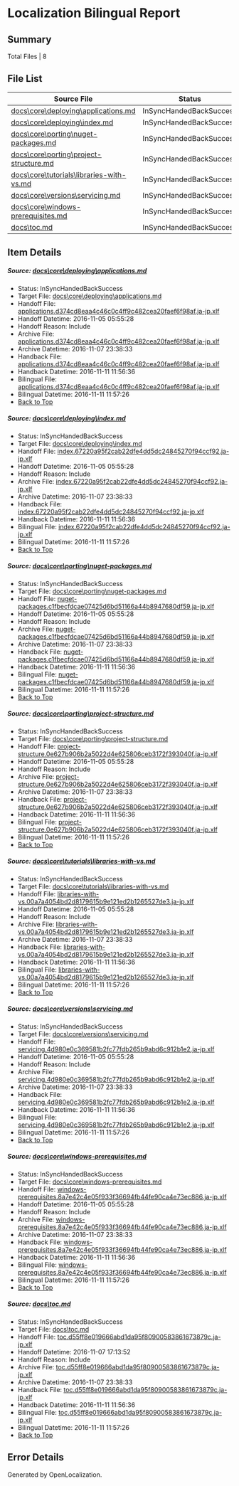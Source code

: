 # <a name='report-top'></a> Localization Bilingual Report

## Summary
 Total Files | 8

## File List
 Source File | Status | Details 
 ----------- | ------ | ------- 
 [docs\core\deploying\applications.md](https://github.com/dotnet/docs/blob/15c55a87beb64f265a164db918c7721c7690fadf/docs/core/deploying/applications.md) | InSyncHandedBackSuccess | [Details](#df8a31244a4cf1e86df58132402a329320900dbd23)
 [docs\core\deploying\index.md](https://github.com/dotnet/docs/blob/663f4102b82512e64ab39d8046c7298a7cf37de7/docs/core/deploying/index.md) | InSyncHandedBackSuccess | [Details](#96eb2cc7ca948b3e372fa1363b1741624d791d2725)
 [docs\core\porting\nuget-packages.md](https://github.com/dotnet/docs/blob/15c55a87beb64f265a164db918c7721c7690fadf/docs/core/porting/nuget-packages.md) | InSyncHandedBackSuccess | [Details](#1f04a48afdd029670819ed5f85fb95c711e0d8a946)
 [docs\core\porting\project-structure.md](https://github.com/dotnet/docs/blob/15c55a87beb64f265a164db918c7721c7690fadf/docs/core/porting/project-structure.md) | InSyncHandedBackSuccess | [Details](#ca63b25bb5f5e98167aaa8b74a7204fcd77b352347)
 [docs\core\tutorials\libraries-with-vs.md](https://github.com/dotnet/docs/blob/15c55a87beb64f265a164db918c7721c7690fadf/docs/core/tutorials/libraries-with-vs.md) | InSyncHandedBackSuccess | [Details](#dfb2fa67b59d3da7ce8afc6dd1065d65bfb0e4d675)
 [docs\core\versions\servicing.md](https://github.com/dotnet/docs/blob/15c55a87beb64f265a164db918c7721c7690fadf/docs/core/versions/servicing.md) | InSyncHandedBackSuccess | [Details](#713bd9a7ead18d6ccf298ad781b0d95c508fb9b086)
 [docs\core\windows-prerequisites.md](https://github.com/dotnet/docs/blob/130b94a745b0e3222e205d8af26194239130ec9c/docs/core/windows-prerequisites.md) | InSyncHandedBackSuccess | [Details](#04018ec65272745ef98a2a96eb30009bcf44cb2e87)
 [docs\toc.md](https://github.com/dotnet/docs/blob/0eb316d3d9b6849f5972a5a5dd4a1463a86fe14b/docs/toc.md) | InSyncHandedBackSuccess | [Details](#74560229e3c2cf9efe552eeb592d2f714b65722b468)

## Item Details
##### <a name='df8a31244a4cf1e86df58132402a329320900dbd23'></a> Source: [docs\core\deploying\applications.md](https://github.com/dotnet/docs/blob/15c55a87beb64f265a164db918c7721c7690fadf/docs/core/deploying/applications.md)
* Status: InSyncHandedBackSuccess
* Target File: [docs\core\deploying\applications.md](https://github.com/dotnet/docs.ja-jp/blob/714ef1533832e32f20289d7d5d77a20cedad6f09/docs/core/deploying/applications.md)
* Handoff File: [applications.d374cd8eaa4c46c0c4ff9c482cea20faef6f98af.ja-jp.xlf](https://github.com/dotnet/docs.handoff/blob/6feb2e62dfa8f7292c4fb9984f0e8def6262c3ae/ol-handoff/dotnet/docs.ja-jp/master/ht-p1/applications.d374cd8eaa4c46c0c4ff9c482cea20faef6f98af.ja-jp.xlf)
* Handoff Datetime: 2016-11-05 05:55:28
* Handoff Reason: Include
* Archive File: [applications.d374cd8eaa4c46c0c4ff9c482cea20faef6f98af.ja-jp.xlf](https://github.com/dotnet/docs.handoff/blob/3341537406c1000a32a700475b063b2d6dc460bf/ol-archive/dotnet/docs.ja-jp/master/ht-p1/applications.d374cd8eaa4c46c0c4ff9c482cea20faef6f98af.ja-jp.xlf)
* Archive Datetime: 2016-11-07 23:38:33
* Handback File: [applications.d374cd8eaa4c46c0c4ff9c482cea20faef6f98af.ja-jp.xlf](https://github.com/dotnet/docs.handback/blob/0cecc870eb55125c3d0f6639652fb8590ea32ef6/ol-handback/dotnet/docs.ja-jp/master/ht-p1/applications.d374cd8eaa4c46c0c4ff9c482cea20faef6f98af.ja-jp.xlf)
* Handback Datetime: 2016-11-11 11:56:36
* Bilingual File: [applications.d374cd8eaa4c46c0c4ff9c482cea20faef6f98af.ja-jp.xlf](https://github.com/dotnet/docs.handback/blob/0cecc870eb55125c3d0f6639652fb8590ea32ef6/ol-handback/dotnet/docs.ja-jp/master/ht-p1/applications.d374cd8eaa4c46c0c4ff9c482cea20faef6f98af.ja-jp.xlf)
* Bilingual Datetime: 2016-11-11 11:57:26
* [Back to Top](#report-top)

##### <a name='96eb2cc7ca948b3e372fa1363b1741624d791d2725'></a> Source: [docs\core\deploying\index.md](https://github.com/dotnet/docs/blob/663f4102b82512e64ab39d8046c7298a7cf37de7/docs/core/deploying/index.md)
* Status: InSyncHandedBackSuccess
* Target File: [docs\core\deploying\index.md](https://github.com/dotnet/docs.ja-jp/blob/714ef1533832e32f20289d7d5d77a20cedad6f09/docs/core/deploying/index.md)
* Handoff File: [index.67220a95f2cab22dfe4dd5dc24845270f94ccf92.ja-jp.xlf](https://github.com/dotnet/docs.handoff/blob/6feb2e62dfa8f7292c4fb9984f0e8def6262c3ae/ol-handoff/dotnet/docs.ja-jp/master/ht-p1/index.67220a95f2cab22dfe4dd5dc24845270f94ccf92.ja-jp.xlf)
* Handoff Datetime: 2016-11-05 05:55:28
* Handoff Reason: Include
* Archive File: [index.67220a95f2cab22dfe4dd5dc24845270f94ccf92.ja-jp.xlf](https://github.com/dotnet/docs.handoff/blob/3341537406c1000a32a700475b063b2d6dc460bf/ol-archive/dotnet/docs.ja-jp/master/ht-p1/index.67220a95f2cab22dfe4dd5dc24845270f94ccf92.ja-jp.xlf)
* Archive Datetime: 2016-11-07 23:38:33
* Handback File: [index.67220a95f2cab22dfe4dd5dc24845270f94ccf92.ja-jp.xlf](https://github.com/dotnet/docs.handback/blob/0cecc870eb55125c3d0f6639652fb8590ea32ef6/ol-handback/dotnet/docs.ja-jp/master/ht-p1/index.67220a95f2cab22dfe4dd5dc24845270f94ccf92.ja-jp.xlf)
* Handback Datetime: 2016-11-11 11:56:36
* Bilingual File: [index.67220a95f2cab22dfe4dd5dc24845270f94ccf92.ja-jp.xlf](https://github.com/dotnet/docs.handback/blob/0cecc870eb55125c3d0f6639652fb8590ea32ef6/ol-handback/dotnet/docs.ja-jp/master/ht-p1/index.67220a95f2cab22dfe4dd5dc24845270f94ccf92.ja-jp.xlf)
* Bilingual Datetime: 2016-11-11 11:57:26
* [Back to Top](#report-top)

##### <a name='1f04a48afdd029670819ed5f85fb95c711e0d8a946'></a> Source: [docs\core\porting\nuget-packages.md](https://github.com/dotnet/docs/blob/15c55a87beb64f265a164db918c7721c7690fadf/docs/core/porting/nuget-packages.md)
* Status: InSyncHandedBackSuccess
* Target File: [docs\core\porting\nuget-packages.md](https://github.com/dotnet/docs.ja-jp/blob/714ef1533832e32f20289d7d5d77a20cedad6f09/docs/core/porting/nuget-packages.md)
* Handoff File: [nuget-packages.c1fbecfdcae07425d6bd51166a44b8947680df59.ja-jp.xlf](https://github.com/dotnet/docs.handoff/blob/6feb2e62dfa8f7292c4fb9984f0e8def6262c3ae/ol-handoff/dotnet/docs.ja-jp/master/ht-p1/nuget-packages.c1fbecfdcae07425d6bd51166a44b8947680df59.ja-jp.xlf)
* Handoff Datetime: 2016-11-05 05:55:28
* Handoff Reason: Include
* Archive File: [nuget-packages.c1fbecfdcae07425d6bd51166a44b8947680df59.ja-jp.xlf](https://github.com/dotnet/docs.handoff/blob/3341537406c1000a32a700475b063b2d6dc460bf/ol-archive/dotnet/docs.ja-jp/master/ht-p1/nuget-packages.c1fbecfdcae07425d6bd51166a44b8947680df59.ja-jp.xlf)
* Archive Datetime: 2016-11-07 23:38:33
* Handback File: [nuget-packages.c1fbecfdcae07425d6bd51166a44b8947680df59.ja-jp.xlf](https://github.com/dotnet/docs.handback/blob/0cecc870eb55125c3d0f6639652fb8590ea32ef6/ol-handback/dotnet/docs.ja-jp/master/ht-p1/nuget-packages.c1fbecfdcae07425d6bd51166a44b8947680df59.ja-jp.xlf)
* Handback Datetime: 2016-11-11 11:56:36
* Bilingual File: [nuget-packages.c1fbecfdcae07425d6bd51166a44b8947680df59.ja-jp.xlf](https://github.com/dotnet/docs.handback/blob/0cecc870eb55125c3d0f6639652fb8590ea32ef6/ol-handback/dotnet/docs.ja-jp/master/ht-p1/nuget-packages.c1fbecfdcae07425d6bd51166a44b8947680df59.ja-jp.xlf)
* Bilingual Datetime: 2016-11-11 11:57:26
* [Back to Top](#report-top)

##### <a name='ca63b25bb5f5e98167aaa8b74a7204fcd77b352347'></a> Source: [docs\core\porting\project-structure.md](https://github.com/dotnet/docs/blob/15c55a87beb64f265a164db918c7721c7690fadf/docs/core/porting/project-structure.md)
* Status: InSyncHandedBackSuccess
* Target File: [docs\core\porting\project-structure.md](https://github.com/dotnet/docs.ja-jp/blob/714ef1533832e32f20289d7d5d77a20cedad6f09/docs/core/porting/project-structure.md)
* Handoff File: [project-structure.0e627b906b2a5022d4e625806ceb3172f393040f.ja-jp.xlf](https://github.com/dotnet/docs.handoff/blob/6feb2e62dfa8f7292c4fb9984f0e8def6262c3ae/ol-handoff/dotnet/docs.ja-jp/master/ht-p1/project-structure.0e627b906b2a5022d4e625806ceb3172f393040f.ja-jp.xlf)
* Handoff Datetime: 2016-11-05 05:55:28
* Handoff Reason: Include
* Archive File: [project-structure.0e627b906b2a5022d4e625806ceb3172f393040f.ja-jp.xlf](https://github.com/dotnet/docs.handoff/blob/3341537406c1000a32a700475b063b2d6dc460bf/ol-archive/dotnet/docs.ja-jp/master/ht-p1/project-structure.0e627b906b2a5022d4e625806ceb3172f393040f.ja-jp.xlf)
* Archive Datetime: 2016-11-07 23:38:33
* Handback File: [project-structure.0e627b906b2a5022d4e625806ceb3172f393040f.ja-jp.xlf](https://github.com/dotnet/docs.handback/blob/0cecc870eb55125c3d0f6639652fb8590ea32ef6/ol-handback/dotnet/docs.ja-jp/master/ht-p1/project-structure.0e627b906b2a5022d4e625806ceb3172f393040f.ja-jp.xlf)
* Handback Datetime: 2016-11-11 11:56:36
* Bilingual File: [project-structure.0e627b906b2a5022d4e625806ceb3172f393040f.ja-jp.xlf](https://github.com/dotnet/docs.handback/blob/0cecc870eb55125c3d0f6639652fb8590ea32ef6/ol-handback/dotnet/docs.ja-jp/master/ht-p1/project-structure.0e627b906b2a5022d4e625806ceb3172f393040f.ja-jp.xlf)
* Bilingual Datetime: 2016-11-11 11:57:26
* [Back to Top](#report-top)

##### <a name='dfb2fa67b59d3da7ce8afc6dd1065d65bfb0e4d675'></a> Source: [docs\core\tutorials\libraries-with-vs.md](https://github.com/dotnet/docs/blob/15c55a87beb64f265a164db918c7721c7690fadf/docs/core/tutorials/libraries-with-vs.md)
* Status: InSyncHandedBackSuccess
* Target File: [docs\core\tutorials\libraries-with-vs.md](https://github.com/dotnet/docs.ja-jp/blob/714ef1533832e32f20289d7d5d77a20cedad6f09/docs/core/tutorials/libraries-with-vs.md)
* Handoff File: [libraries-with-vs.00a7a4054bd2d8179615b9e121ed2b1265527de3.ja-jp.xlf](https://github.com/dotnet/docs.handoff/blob/6feb2e62dfa8f7292c4fb9984f0e8def6262c3ae/ol-handoff/dotnet/docs.ja-jp/master/ht-p1/libraries-with-vs.00a7a4054bd2d8179615b9e121ed2b1265527de3.ja-jp.xlf)
* Handoff Datetime: 2016-11-05 05:55:28
* Handoff Reason: Include
* Archive File: [libraries-with-vs.00a7a4054bd2d8179615b9e121ed2b1265527de3.ja-jp.xlf](https://github.com/dotnet/docs.handoff/blob/3341537406c1000a32a700475b063b2d6dc460bf/ol-archive/dotnet/docs.ja-jp/master/ht-p1/libraries-with-vs.00a7a4054bd2d8179615b9e121ed2b1265527de3.ja-jp.xlf)
* Archive Datetime: 2016-11-07 23:38:33
* Handback File: [libraries-with-vs.00a7a4054bd2d8179615b9e121ed2b1265527de3.ja-jp.xlf](https://github.com/dotnet/docs.handback/blob/0cecc870eb55125c3d0f6639652fb8590ea32ef6/ol-handback/dotnet/docs.ja-jp/master/ht-p1/libraries-with-vs.00a7a4054bd2d8179615b9e121ed2b1265527de3.ja-jp.xlf)
* Handback Datetime: 2016-11-11 11:56:36
* Bilingual File: [libraries-with-vs.00a7a4054bd2d8179615b9e121ed2b1265527de3.ja-jp.xlf](https://github.com/dotnet/docs.handback/blob/0cecc870eb55125c3d0f6639652fb8590ea32ef6/ol-handback/dotnet/docs.ja-jp/master/ht-p1/libraries-with-vs.00a7a4054bd2d8179615b9e121ed2b1265527de3.ja-jp.xlf)
* Bilingual Datetime: 2016-11-11 11:57:26
* [Back to Top](#report-top)

##### <a name='713bd9a7ead18d6ccf298ad781b0d95c508fb9b086'></a> Source: [docs\core\versions\servicing.md](https://github.com/dotnet/docs/blob/15c55a87beb64f265a164db918c7721c7690fadf/docs/core/versions/servicing.md)
* Status: InSyncHandedBackSuccess
* Target File: [docs\core\versions\servicing.md](https://github.com/dotnet/docs.ja-jp/blob/714ef1533832e32f20289d7d5d77a20cedad6f09/docs/core/versions/servicing.md)
* Handoff File: [servicing.4d980e0c369581b2fc77fdb265b9abd6c912b1e2.ja-jp.xlf](https://github.com/dotnet/docs.handoff/blob/6feb2e62dfa8f7292c4fb9984f0e8def6262c3ae/ol-handoff/dotnet/docs.ja-jp/master/ht-p1/servicing.4d980e0c369581b2fc77fdb265b9abd6c912b1e2.ja-jp.xlf)
* Handoff Datetime: 2016-11-05 05:55:28
* Handoff Reason: Include
* Archive File: [servicing.4d980e0c369581b2fc77fdb265b9abd6c912b1e2.ja-jp.xlf](https://github.com/dotnet/docs.handoff/blob/3341537406c1000a32a700475b063b2d6dc460bf/ol-archive/dotnet/docs.ja-jp/master/ht-p1/servicing.4d980e0c369581b2fc77fdb265b9abd6c912b1e2.ja-jp.xlf)
* Archive Datetime: 2016-11-07 23:38:33
* Handback File: [servicing.4d980e0c369581b2fc77fdb265b9abd6c912b1e2.ja-jp.xlf](https://github.com/dotnet/docs.handback/blob/0cecc870eb55125c3d0f6639652fb8590ea32ef6/ol-handback/dotnet/docs.ja-jp/master/ht-p1/servicing.4d980e0c369581b2fc77fdb265b9abd6c912b1e2.ja-jp.xlf)
* Handback Datetime: 2016-11-11 11:56:36
* Bilingual File: [servicing.4d980e0c369581b2fc77fdb265b9abd6c912b1e2.ja-jp.xlf](https://github.com/dotnet/docs.handback/blob/0cecc870eb55125c3d0f6639652fb8590ea32ef6/ol-handback/dotnet/docs.ja-jp/master/ht-p1/servicing.4d980e0c369581b2fc77fdb265b9abd6c912b1e2.ja-jp.xlf)
* Bilingual Datetime: 2016-11-11 11:57:26
* [Back to Top](#report-top)

##### <a name='04018ec65272745ef98a2a96eb30009bcf44cb2e87'></a> Source: [docs\core\windows-prerequisites.md](https://github.com/dotnet/docs/blob/130b94a745b0e3222e205d8af26194239130ec9c/docs/core/windows-prerequisites.md)
* Status: InSyncHandedBackSuccess
* Target File: [docs\core\windows-prerequisites.md](https://github.com/dotnet/docs.ja-jp/blob/714ef1533832e32f20289d7d5d77a20cedad6f09/docs/core/windows-prerequisites.md)
* Handoff File: [windows-prerequisites.8a7e42c4e05f933f36694fb44fe90ca4e73ec886.ja-jp.xlf](https://github.com/dotnet/docs.handoff/blob/6feb2e62dfa8f7292c4fb9984f0e8def6262c3ae/ol-handoff/dotnet/docs.ja-jp/master/ht-p1/windows-prerequisites.8a7e42c4e05f933f36694fb44fe90ca4e73ec886.ja-jp.xlf)
* Handoff Datetime: 2016-11-05 05:55:28
* Handoff Reason: Include
* Archive File: [windows-prerequisites.8a7e42c4e05f933f36694fb44fe90ca4e73ec886.ja-jp.xlf](https://github.com/dotnet/docs.handoff/blob/3341537406c1000a32a700475b063b2d6dc460bf/ol-archive/dotnet/docs.ja-jp/master/ht-p1/windows-prerequisites.8a7e42c4e05f933f36694fb44fe90ca4e73ec886.ja-jp.xlf)
* Archive Datetime: 2016-11-07 23:38:33
* Handback File: [windows-prerequisites.8a7e42c4e05f933f36694fb44fe90ca4e73ec886.ja-jp.xlf](https://github.com/dotnet/docs.handback/blob/0cecc870eb55125c3d0f6639652fb8590ea32ef6/ol-handback/dotnet/docs.ja-jp/master/ht-p1/windows-prerequisites.8a7e42c4e05f933f36694fb44fe90ca4e73ec886.ja-jp.xlf)
* Handback Datetime: 2016-11-11 11:56:36
* Bilingual File: [windows-prerequisites.8a7e42c4e05f933f36694fb44fe90ca4e73ec886.ja-jp.xlf](https://github.com/dotnet/docs.handback/blob/0cecc870eb55125c3d0f6639652fb8590ea32ef6/ol-handback/dotnet/docs.ja-jp/master/ht-p1/windows-prerequisites.8a7e42c4e05f933f36694fb44fe90ca4e73ec886.ja-jp.xlf)
* Bilingual Datetime: 2016-11-11 11:57:26
* [Back to Top](#report-top)

##### <a name='74560229e3c2cf9efe552eeb592d2f714b65722b468'></a> Source: [docs\toc.md](https://github.com/dotnet/docs/blob/0eb316d3d9b6849f5972a5a5dd4a1463a86fe14b/docs/toc.md)
* Status: InSyncHandedBackSuccess
* Target File: [docs\toc.md](https://github.com/dotnet/docs.ja-jp/blob/714ef1533832e32f20289d7d5d77a20cedad6f09/docs/toc.md)
* Handoff File: [toc.d55ff8e019666abd1da95f80900583861673879c.ja-jp.xlf](https://github.com/dotnet/docs.handoff/blob/8d895d4c7491789c767373e8704f2ba63df96be0/ol-handoff/dotnet/docs.ja-jp/master/ht-p1/toc.d55ff8e019666abd1da95f80900583861673879c.ja-jp.xlf)
* Handoff Datetime: 2016-11-07 17:13:52
* Handoff Reason: Include
* Archive File: [toc.d55ff8e019666abd1da95f80900583861673879c.ja-jp.xlf](https://github.com/dotnet/docs.handoff/blob/3341537406c1000a32a700475b063b2d6dc460bf/ol-archive/dotnet/docs.ja-jp/master/ht-p1/toc.d55ff8e019666abd1da95f80900583861673879c.ja-jp.xlf)
* Archive Datetime: 2016-11-07 23:38:33
* Handback File: [toc.d55ff8e019666abd1da95f80900583861673879c.ja-jp.xlf](https://github.com/dotnet/docs.handback/blob/0cecc870eb55125c3d0f6639652fb8590ea32ef6/ol-handback/dotnet/docs.ja-jp/master/ht-p1/toc.d55ff8e019666abd1da95f80900583861673879c.ja-jp.xlf)
* Handback Datetime: 2016-11-11 11:56:36
* Bilingual File: [toc.d55ff8e019666abd1da95f80900583861673879c.ja-jp.xlf](https://github.com/dotnet/docs.handback/blob/0cecc870eb55125c3d0f6639652fb8590ea32ef6/ol-handback/dotnet/docs.ja-jp/master/ht-p1/toc.d55ff8e019666abd1da95f80900583861673879c.ja-jp.xlf)
* Bilingual Datetime: 2016-11-11 11:57:26
* [Back to Top](#report-top)


## Error Details

Generated by OpenLocalization.
